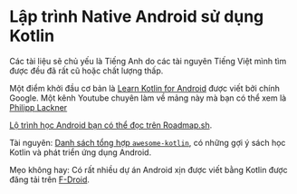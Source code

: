 # Lập trình Native Android sử dụng Kotlin

Các tài liệu sẽ chủ yếu là Tiếng Anh do các tài nguyên Tiếng Việt mình tìm được đều đã rất cũ hoặc chất lượng thấp.

Một điểm khởi đầu cơ bản là [Learn Kotlin for Android](https://developer.android.com/kotlin/campaign/learn) được viết bởi chính Google. Một kênh Youtube chuyên làm về mảng này mà bạn có thể xem là [Philipp Lackner](https://www.youtube.com/@PhilippLackner)

[Lộ trình học Android bạn có thể đọc trên Roadmap.sh](https://roadmap.sh/android).

Tài nguyên: [Danh sách tổng hợp `awesome-kotlin`](https://kotlin.link/), có những gợi ý sách học Kotlin và phát triển ứng dụng Android.

Mẹo không hay: Có rất nhiều dự án Android xịn được viết bằng Kotlin được đăng tải trên [F-Droid](https://f-droid.org/en/packages/).